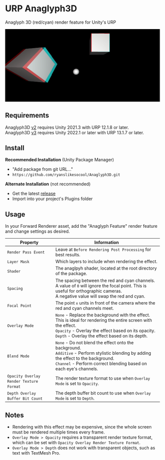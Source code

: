 # URP Anaglyph3D
 Anaglyph 3D (red/cyan) render feature for Unity's URP

![Sample Image](images~/sample.jpg)

## Requirements
Anaglyph3D [v2](https://github.com/ryanslikesocool/Anaglyph3D/releases/tag/v2.1.1) requires Unity 2021.3 with URP 12.1.8 or later.\
Anaglyph3D [v3](https://github.com/ryanslikesocool/Anaglyph3D/releases/tag/v3.1.0) requires Unity 2022.1 or later with URP 13.1.7 or later.

## Install
**Recommended Installation** (Unity Package Manager)
- "Add package from git URL..."
- `https://github.com/ryanslikesocool/Anaglyph3D.git`

**Alternate Installation** (not recommended)
- Get the latest [release](https://github.com/ryanslikesocool/Anaglyph3D/releases)
- Import into your project's Plugins folder

## Usage
In your Forward Renderer asset, add the "Anaglyph Feature" render feature and change settings as desired.

| Property | Information |
| ----- | ----- |
| `Render Pass Event` | Leave at `Before Rendering Post Processing` for best results. |
| `Layer Mask` | Which layers to include when rendering the effect. |
| `Shader` | The anaglpyh shader, located at the root directory of the package. |
| `Spacing` | The spacing between the red and cyan channels.<br/>A value of `0` will ignore the focal point.  This is useful for orthographic cameras.<br/>A negative value will swap the red and cyan. |
| `Focal Point` | The point `x` units in front of the camera where the red and cyan channels meet. |
| `Overlay Mode` | `None` - Replace the background with the effect.  This is ideal for rendering the entire screen with the effect.<br/>`Opacity` - Overlay the effect based on its opacity.<br/>`Depth` - Overlay the effect based on its depth. |
| `Blend Mode` | `None` - Do not blend the effect onto the background.<br/>`Additive` - Perform stylistic blending by adding the effect to the background.<br/>`Channel` - Perform correct blending based on each eye's channels. |
| `Opacity Overlay Render Texture Format` | The render texture format to use when `Overlay Mode` is set to `Opacity`. |
| `Depth Overlay Buffer Bit Count` | The depth buffer bit count to use when `Overlay Mode` is set to `Depth`. |

## Notes
- Rendering with this effect may be expensive, since the whole screen must be rendered multiple times every frame.
- `Overlay Mode > Opacity` requires a transparent render texture format, which can be set with `Opacity Overlay Render Texture Format`.
- `Overlay Mode > Depth` does not work with transparent objects, such as text with TextMesh Pro.